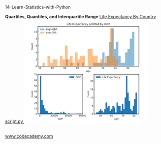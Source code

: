 

<p>14-Learn-Statistics-with-Python</br>
</p>


<div style="float:left">
  <b>Quartiles, Quantiles, and Interquartile Range</b>
<a href="quartiles_quantile_interquantile_range_project.py">
Life Expectancy By Country</br>
script.py
<img src="quartiles_quantile_interquantile_range_project.png" alt="img" width="400px"></a></br></br>


www.codecademy.com


